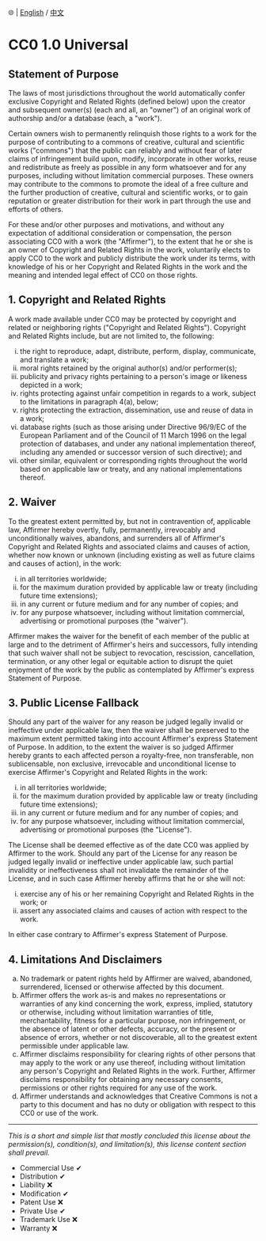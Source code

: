 🌐 | [English](./LICENSE.md) / [中文](./LICENSE-ZHHANT.md)

# CC0 1.0 Universal

## Statement of Purpose

The laws of most jurisdictions throughout the world automatically confer exclusive Copyright and Related Rights (defined below) upon the creator and subsequent owner(s) (each and all, an "owner") of an original work of authorship and/or a database (each, a "work").

Certain owners wish to permanently relinquish those rights to a work for the purpose of contributing to a commons of creative, cultural and scientific works ("commons") that the public can reliably and without fear of later claims of infringement build upon, modify, incorporate in other works, reuse and redistribute as freely as possible in any form whatsoever and for any purposes, including without limitation commercial purposes. These owners may contribute to the commons to promote the ideal of a free culture and the further production of creative, cultural and scientific works, or to gain reputation or greater distribution for their work in part through the use and efforts of others.

For these and/or other purposes and motivations, and without any expectation of additional consideration or compensation, the person associating CC0 with a work (the "Affirmer"), to the extent that he or she is an owner of Copyright and Related Rights in the work, voluntarily elects to apply CC0 to the work and publicly distribute the work under its terms, with knowledge of his or her Copyright and Related Rights in the work and the meaning and intended legal effect of CC0 on those rights.

## 1. Copyright and Related Rights

A work made available under CC0 may be protected by copyright and related or neighboring rights ("Copyright and Related Rights"). Copyright and Related Rights include, but are not limited to, the following:

<ol type="i">
  <li>the right to reproduce, adapt, distribute, perform, display, communicate, and translate a work;</li>
  <li>moral rights retained by the original author(s) and/or performer(s);</li>
  <li>publicity and privacy rights pertaining to a person's image or likeness depicted in a work;</li>
  <li>rights protecting against unfair competition in regards to a work, subject to the limitations in paragraph 4(a), below;</li>
  <li>rights protecting the extraction, dissemination, use and reuse of data in a work;</li>
  <li>database rights (such as those arising under Directive 96/9/EC of the European Parliament and of the Council of 11 March 1996 on the legal protection of databases, and under any national implementation thereof, including any amended or successor version of such directive); and</li>
  <li>other similar, equivalent or corresponding rights throughout the world based on applicable law or treaty, and any national implementations thereof.</li>
</ol>

## 2. Waiver

To the greatest extent permitted by, but not in contravention of, applicable law, Affirmer hereby overtly, fully, permanently, irrevocably and unconditionally waives, abandons, and surrenders all of Affirmer's Copyright and Related Rights and associated claims and causes of action, whether now known or unknown (including existing as well as future claims and causes of action), in the work:

<ol type="i">
  <li>in all territories worldwide;</li>
  <li>for the maximum duration provided by applicable law or treaty (including future time extensions);</li>
  <li>in any current or future medium and for any number of copies; and</li>
  <li>for any purpose whatsoever, including without limitation commercial, advertising or promotional purposes (the "waiver").</li>
</ol>

Affirmer makes the waiver for the benefit of each member of the public at large and to the detriment of Affirmer's heirs and successors, fully intending that such waiver shall not be subject to revocation, rescission, cancellation, termination, or any other legal or equitable action to disrupt the quiet enjoyment of the work by the public as contemplated by Affirmer's express Statement of Purpose.

## 3. Public License Fallback

Should any part of the waiver for any reason be judged legally invalid or ineffective under applicable law, then the waiver shall be preserved to the maximum extent permitted taking into account Affirmer's express Statement of Purpose. In addition, to the extent the waiver is so judged Affirmer hereby grants to each affected person a royalty-free, non transferable, non sublicensable, non exclusive, irrevocable and unconditional license to exercise Affirmer's Copyright and Related Rights in the work:

<ol type="i">
  <li>in all territories worldwide;</li>
  <li>for the maximum duration provided by applicable law or treaty (including future time extensions);</li>
  <li>in any current or future medium and for any number of copies; and</li>
  <li>for any purpose whatsoever, including without limitation commercial, advertising or promotional purposes (the "License").</li>
</ol>

The License shall be deemed effective as of the date CC0 was applied by Affirmer to the work. Should any part of the License for any reason be judged legally invalid or ineffective under applicable law, such partial invalidity or ineffectiveness shall not invalidate the remainder of the License, and in such case Affirmer hereby affirms that he or she will not:

<ol type="i">
  <li>exercise any of his or her remaining Copyright and Related Rights in the work; or</li>
  <li>assert any associated claims and causes of action with respect to the work.</li>
</ol>

In either case contrary to Affirmer's express Statement of Purpose.

## 4. Limitations And Disclaimers

<ol type="a">
  <li>No trademark or patent rights held by Affirmer are waived, abandoned, surrendered, licensed or otherwise affected by this document.</li>
  <li>Affirmer offers the work as-is and makes no representations or warranties of any kind concerning the work, express, implied, statutory or otherwise, including without limitation warranties of title, merchantability, fitness for a particular purpose, non infringement, or the absence of latent or other defects, accuracy, or the present or absence of errors, whether or not discoverable, all to the greatest extent permissible under applicable law.</li>
  <li>Affirmer disclaims responsibility for clearing rights of other persons that may apply to the work or any use thereof, including without limitation any person's Copyright and Related Rights in the work. Further, Affirmer disclaims responsibility for obtaining any necessary consents, permissions or other rights required for any use of the work.</li>
  <li>Affirmer understands and acknowledges that Creative Commons is not a party to this document and has no duty or obligation with respect to this CC0 or use of the work.</li>
</ol>

---

*This is a short and simple list that mostly concluded this license about the permission(s), condition(s), and limitation(s), this license content section shall prevail.*

- Commercial Use ✔
- Distribution ✔
- Liability ❌
- Modification ✔
- Patent Use ❌
- Private Use ✔
- Trademark Use ❌
- Warranty ❌
